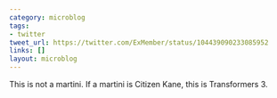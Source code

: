 ```yaml
---
category: microblog
tags:
- twitter
tweet_url: https://twitter.com/ExMember/status/104439090233085952
links: []
layout: microblog
---
```

This is not a martini. If a martini is Citizen Kane, this is Transformers 3.

